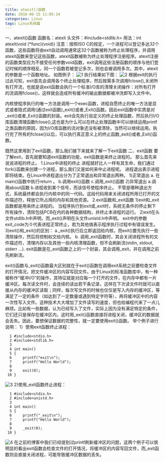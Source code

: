 ```yaml
---
title: atexit()函数
date: 2016-06-15 11:05:14
categories: Linux
tags: Linux系统篇
---
```

一、atexit()函数
函数名：atexit
头文件：#include<stdlib.h>
用法：int atexit(void (*func)(void))
注意：按照ISO C的规定，一个进程可以登记多达32个函数，这些函数将由exit自动调用通常这32个函数被称为终止处理程序，并调用atexit函数来登记这些函数，atexit函数被称为终止处理程序注册程序。atexit注册的函数类型应为不接受任何参数void函数，exit调用这些注册函数的顺序与他们登记时候的顺序相反。同一个函数若被登记多次，则也会被调用多次。其中，atexit的参数是一个函数地址。
如图例子：
![1](http://o6lb63nu0.bkt.clouddn.com/atexit_1.png)
执行结果如下图：
![2](http://o6lb63nu0.bkt.clouddn.com/atexit_2.png)
根据exit的执行过此可知，exit首先会调用各个终止处理程序，然后按需多次调用fclose(),关闭所有打开流，也就是说exit函数会执行一个标准I/O库的清理关闭操作：对所有打开的流调用fclose()，这样就会造成所有缓冲的输出数据都被冲洗即写入文件中。

内核使程序执行的唯一方法是调用一个exec函数，进程自愿终止的唯一方法是显式或者隐式调用(通过exit函数)_exit()或者_Exit()函数。因此exit函数中实质是对_exit()或者_Exit()函数的封装。exit会先执行自定义的终止处理函数，然后执行I/O库函数清理函数fclose(),这也是为什么可以在终止处理函数中可以继续运用printf之类函数的原因，因为I/O库函数的流对象还没有被清除，当然可以继续运用。执行完了所有的fclose()以后，可以执行真正意义上的终止函数_exit()或者_Exit()函数。

既然这里用到了exit函数，那么我们接下来就来了解一下exit函数
二、exit函数
要了解exit，首先就要知道exit函数的功能，exit函数是来终止进程的。
那么首先来说说进程的终止。
1.Linux中进程的终止
进程就好比人一样有其生命，我们通过fork()函数来创建一个进程，那么我们又是如何来中止进程呢。 
进程退出表示进程即将结束。在Linux中进程退出分为了正常退出和异常退出两种。 
1)正常退出 
a. 在main()函数中执行return 。 
b.调用exit()函数 
c.调用_exit()函数 
2)异常退出 
a.调用about函数 
b.进程收到某个信号，而该信号使程序终止。
不管是哪种退出方式，系统最终都会执行内核中的同一代码。这段代码用来关闭进程所用已打开的文件描述符，释放它所占用的内存和其他资源。
2.exit函数和_exit函数
1)exit和_exit函数都是用来终止进程的。 
当程序执行到exit或_exit时，系统无条件的停止剩下所有操作，清除包括PCB在内的各种数据结构，并终止本进程的运行。
2)exit在头文件stdlib.h中声明，而_exit()声明在头文件unistd.h中声明。 exit中的参数exit_code为０代表进程正常终止，若为其他值表示程序执行过程中有错误发生。
3)exit()和_exit()的区别： 
a._exit()执行后立即返回给内核，而exit()要先执行一些清除操作，然后将控制权交给内核。
b. 调用_exit函数时，其会关闭进程所有的文件描述符，清理内存以及其他一些内核清理函数，但不会刷新流(stdin, stdout, stderr ...). exit函数是在_exit函数之上的一个封装，其会调用_exit，并在调用之前先刷新流。 

exit()函数与_exit()函数最大区别就在于exit()函数在调用exit系统之前要检查文件的打开情况，把文件缓冲区的内容写回文件。由于Linux的标准函数库中，有一种被称作“缓冲I/O”的操作，其特征就是对应每一个打开的文件，在内存中都有一片缓冲区。每次读文件时，会连续的读出若干条记录，这样在下次读文件时就可以直接从内存的缓冲区读取；同样，每次写文件的时候也仅仅是写入内存的缓冲区，等满足了一定的条件（如达到了一定数量或遇到特定字符等），再将缓冲区中的内容一次性写入文件。这种技术大大增加了文件读写的速度，但也给编程代来了一点儿麻烦。比如有一些数据，认为已经写入了文件，实际上因为没有满足特定的条件，它们还只是保存在缓冲区内，这时用_exit()函数直接将进程关闭，缓冲区的数据就会丢失。因此，要想保证数据的完整性，就一定要使用exit()函数。
举个例子进行说明：
1）使用exit函数终止进程：

	  1 #include<stdio.h>
	  2 #include<stdlib.h>
	  3 
	  4 int main()
	  5 {
	  6     printf("exit\n");
	  7     printf("Hello World");
	  8 
	  9     exit(0);
	 10 }
 ![3](http://o6lb63nu0.bkt.clouddn.com/atexit_3.png)
2)使用_exit函数终止进程：

	  1 #include<stdio.h>
	  2 #include<unistd.h>
	  3 
	  4 int main()
	  5 {
	  6     printf("_exit\n");
	  7     printf("Hello World");
	  8 
	  9     _exit(0);
	 10 } 
 ![4](http://o6lb63nu0.bkt.clouddn.com/atexit_4.png)
在之前的博客中我们已经提到过printf刷新缓冲区的问题，这两个例子可以很明显的看出exit函数会检查文件的打开情况，将缓冲区的内容写回文件，而_exit函数则会直接关闭进程，可能导致缓冲区数据的丢失。                                                                          